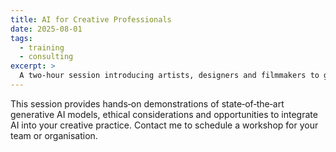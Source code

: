 ```yaml
---
title: AI for Creative Professionals
date: 2025-08-01
tags:
  - training
  - consulting
excerpt: >
  A two‑hour session introducing artists, designers and filmmakers to generative AI tools and workflows.
---
```


This session provides hands‑on demonstrations of state‑of‑the‑art generative AI models, ethical considerations and opportunities to integrate AI into your creative practice. Contact me to schedule a workshop for your team or organisation.